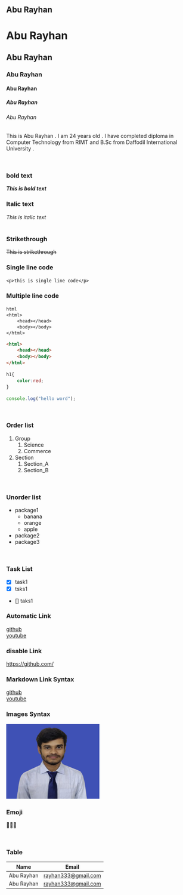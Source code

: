 <!--Markdown--->
Abu Rayhan</br><!-- go to newline type double space or br tag -->
----- 
# Abu Rayhan
## Abu Rayhan
### Abu Rayhan
#### Abu Rayhan
##### Abu Rayhan
###### Abu Rayhan  

<p>This is Abu Rayhan . I am 24 years old . I have completed diploma in Computer Technology from RIMT and B.Sc from Daffodil International University .</p>
</br>

### bold text    
***This is bold text*** 

### Italic text
_This is italic text_  
</br>

### Strikethrough
~~This is strikethrough~~  

### Single line code
`<p>this is single line code</p>` 
</br>

### Multiple line code
```
html
<html>
    <head></head>
    <body></body>
</html>
```

```html
<html>
    <head></head>
    <body></body>
</html>
```

```CSS
h1{
    color:red;
}
```

```javascript
console.log("hello word");
```  
</br>

### Order list
1. Group  
   1. Science  
   2. Commerce  
2. Section  
   1. Section_A  
   2. Section_B

</br>

### Unorder list
- package1
  - banana
  - orange
  - apple
- package2
- package3  
</br>

### Task List
- [x] task1 
- [x] tsks1
- [] taks1

 ### Automatic Link
 [github](https://github.com/)  
 [youtube](http://www.youtube.com/@AbuRayhanChannel)

 ### disable Link
 https://github.com/  


 ### Markdown Link Syntax
 [github][github-Link]  
 [youtube][youtube-link]  

 ### Images Syntax
 <!--![profile](./Image/Rayhan.png)--->
 <img src="./Image/Rayhan.png" alt="" height="200px;" width="250px">

 ### Emoji
 🥰🥰🥰

 </br>

 ### Table
 | Name|Email|
 |-----|-----|   
 |Abu Rayhan|rayhan333@gmail.com|
 |Abu Rayhan|rayhan333@gmail.com|



<!--all link is here--->
[github-Link]:https://github.com/ 
[youtube-link]: http://www.youtube.com/@AbuRayhanChannel 

    
   

